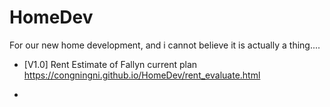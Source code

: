 # HomeDev
For our new home development, and i cannot believe it is actually a thing....

- [V1.0] Rent Estimate of Fallyn current plan
https://congningni.github.io/HomeDev/rent_evaluate.html

- 
